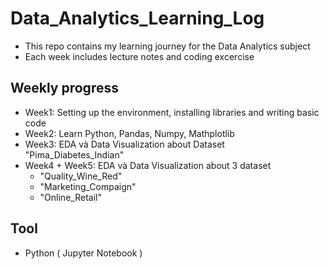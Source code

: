 # Data_Analytics_Learning_Log
- This repo contains my learning journey for the Data Analytics subject
- Each week includes lecture notes and coding excercise

## Weekly progress
- Week1: Setting up the environment, installing libraries and writing basic code
- Week2: Learn Python, Pandas, Numpy, Mathplotlib
- Week3: EDA và Data Visualization about Dataset "Pima_Diabetes_Indian"
- Week4 + Week5: EDA và Data Visualization about 3 dataset
    - "Quality_Wine_Red"
    - "Marketing_Compaign"
    - "Online_Retail"

## Tool
- Python ( Jupyter Notebook )
